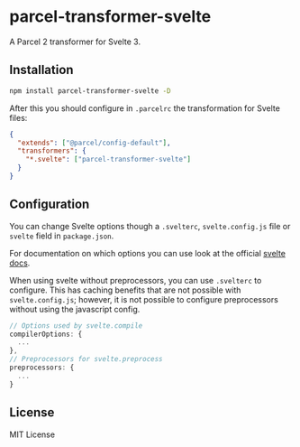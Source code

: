 # parcel-transformer-svelte

A Parcel 2 transformer for Svelte 3.

## Installation

```bash
npm install parcel-transformer-svelte -D
```

After this you should configure in `.parcelrc` the transformation for Svelte files:

```json
{
  "extends": ["@parcel/config-default"],
  "transformers": {
    "*.svelte": ["parcel-transformer-svelte"]
  }
}
```

## Configuration

You can change Svelte options though a `.svelterc`, `svelte.config.js` file or `svelte` field
in `package.json`.

For documentation on which options you can use look at the official
[svelte docs](https://github.com/sveltejs/svelte).

When using svelte without preprocessors, you can use `.svelterc` to configure.
This has caching benefits that are not possible with `svelte.config.js`;
however, it is not possible to configure preprocessors without using the
javascript config.

```js
// Options used by svelte.compile
compilerOptions: {
  ...
},
// Preprocessors for svelte.preprocess
preprocessors: {
  ...
}
```

## License

MIT License
